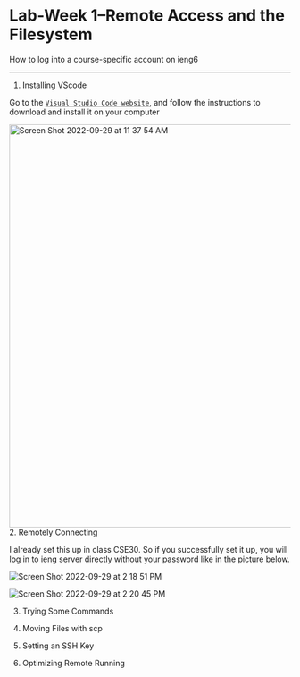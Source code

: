 # Lab-Week 1–Remote Access and the Filesystem
How to log into a course-specific account on ieng6

---

1. Installing VScode

Go to the [`Visual Studio Code website`](https://code.visualstudio.com/), and follow the instructions to download and install it on your computer

<img width="721" alt="Screen Shot 2022-09-29 at 11 37 54 AM" src="https://user-images.githubusercontent.com/114208205/193116539-fbbb0e80-c3a5-4aae-b5d7-affa8531d98c.png">
2. Remotely Connecting

I already set this up in class CSE30. So if you successfully set it up, you will log in to ieng server directly without your password like in the picture below.

![Screen Shot 2022-09-29 at 2 18 51 PM](https://user-images.githubusercontent.com/114208205/193144698-37545443-596c-439b-a58b-bde79531dfa2.png)

![Screen Shot 2022-09-29 at 2 20 45 PM](https://user-images.githubusercontent.com/114208205/193144840-e91440e0-7122-4127-8793-ad4b82a7656f.png)


3. Trying Some Commands

4. Moving Files with scp
5. Setting an SSH Key
6. Optimizing Remote Running
